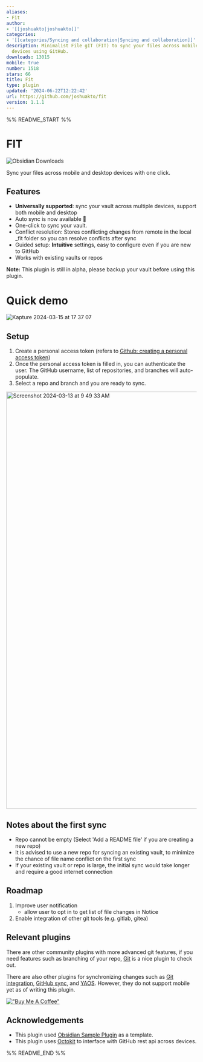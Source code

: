 ```yaml
---
aliases:
- Fit
author:
- '[[joshuakto|joshuakto]]'
categories:
- '[[categories/Syncing and collaboration|Syncing and collaboration]]'
description: Minimalist File gIT (FIT) to sync your files across mobile and desktop
  devices using GitHub.
downloads: 13015
mobile: true
number: 1518
stars: 66
title: Fit
type: plugin
updated: '2024-06-22T12:22:42'
url: https://github.com/joshuakto/fit
version: 1.1.1
---
```


%% README_START %%

# FIT			
![Obsidian Downloads](https://img.shields.io/badge/dynamic/json?logo=obsidian&color=%23483699&label=downloads&query=%24%5B%22fit%22%5D.downloads&url=https%3A%2F%2Fraw.githubusercontent.com%2Fobsidianmd%2Fobsidian-releases%2Fmaster%2Fcommunity-plugin-stats.json)

Sync your files across mobile and desktop devices with one click.

## Features
- **Universally supported**: sync your vault across multiple devices, support both mobile and desktop
- Auto sync is now available 🎉 
- One-click to sync your vault.
- Conflict resolution: Stores conflicting changes from remote in the local _fit folder so you can resolve conflicts after sync
- Guided setup: **Intuitive** settings, easy to configure even if you are new to GitHub
- Works with existing vaults or repos

**Note:** This plugin is still in alpha, please backup your vault before using this plugin.


# Quick demo


![Kapture 2024-03-15 at 17 37 07](https://github.com/joshuakto/fit/assets/34743132/27ea39b7-f54d-4c95-bf40-41972a29c26d)



## Setup
1. Create a personal access token (refers to [Github: creating a personal access token](https://docs.github.com/en/enterprise-server@3.9/authentication/keeping-your-account-and-data-secure/managing-your-personal-access-tokens#creating-a-personal-access-token))
2. Once the personal access token is filled in, you can authenticate the user. The GitHub username, list of repositories, and branches will auto-populate.
3. Select a repo and branch and you are ready to sync.
<img width="1100" alt="Screenshot 2024-03-13 at 9 49 33 AM" src="https://github.com/joshuakto/fit/assets/34743132/3ab3665a-5a78-468c-a936-fcf5fd2a8774">

## Notes about the first sync
- Repo cannot be empty (Select 'Add a README file' if you are creating a new repo)
- It is advised to use a new repo for syncing an existing vault, to minimize the chance of file name conflict on the first sync
- If your existing vault or repo is large, the initial sync would take longer and require a good internet connection

## Roadmap
1. Improve user notification
   - allow user to opt in to get list of file changes in Notice
2. Enable integration of other git tools (e.g. gitlab, gitea)

## Relevant plugins
There are other community plugins with more advanced git features, if you need features such as branching of your repo, [Git](https://github.com/denolehov/obsidian-git) is a nice plugin to check out.

There are also other plugins for synchronizing changes such as [Git integration](https://github.com/noradroid/obsidian-git-integration), [GitHub sync](https://github.com/kevinmkchin/Obsidian-GitHub-Sync), and [YAOS](https://github.com/mahyarmirrashed/yaos). However, they do not support mobile yet as of writing this plugin.

[!["Buy Me A Coffee"](https://cdn.buymeacoffee.com/buttons/v2/default-blue.png)](https://www.buymeacoffee.com/joshuakto)

## Acknowledgements
 - This plugin used [Obsidian Sample Plugin](https://github.com/obsidianmd/obsidian-sample-plugin) as a template.
 - This plugin uses [Octokit](https://github.com/octokit/core.js/) to interface with GitHub rest api across devices.

<!--- 
## Releasing new releases

- Update your `manifest.json` with your new version number, such as `1.0.1`, and the minimum Obsidian version required for your latest release.
- Update your `versions.json` file with `"new-plugin-version": "minimum-obsidian-version"` so older versions of Obsidian can download an older version of your plugin that's compatible.
- Create new GitHub release using your new version number as the "Tag version". Use the exact version number, don't include a prefix `v`. See here for an example: https://github.com/obsidianmd/obsidian-sample-plugin/releases
- Upload the files `manifest.json`, `main.js`, `styles.css` as binary attachments. Note: The manifest.json file must be in two places, first the root path of your repository and also in the release.
- Publish the release.

> You can simplify the version bump process by running `npm version patch`, `npm version minor` or `npm version major` after updating `minAppVersion` manually in `manifest.json`.
> The command will bump version in `manifest.json` and `package.json`, and add the entry for the new version to `versions.json`

## Adding your plugin to the community plugin list

- Check https://github.com/obsidianmd/obsidian-releases/blob/master/plugin-review.md
- Publish an initial version.
- Make sure you have a `README.md` file in the root of your repo.
- Make a pull request at https://github.com/obsidianmd/obsidian-releases to add your plugin.
  
## Manually installing the plugin

- Copy over `main.js`, `styles.css`, `manifest.json` to your vault `VaultFolder/.obsidian/plugins/your-plugin-id/`.
--->


%% README_END %%